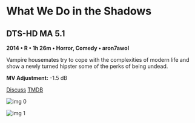 # What We Do in the Shadows

## DTS-HD MA 5.1

**2014 • R • 1h 26m • Horror, Comedy • aron7awol**

Vampire housemates try to cope with the complexities of modern life and show a newly turned hipster some of the perks of being undead.

**MV Adjustment:** -1.5 dB

[Discuss](https://www.avsforum.com/threads/bass-eq-for-filtered-movies.2995212/post-57963398)  [TMDB](246741)

![img 0](https://i.imgur.com/QtkbT8o.jpg)

![img 1](https://i.imgur.com/hdqLfSL.jpg)

